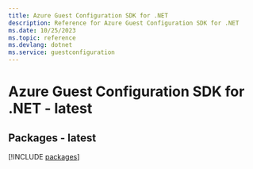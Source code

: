 ```yaml
---
title: Azure Guest Configuration SDK for .NET
description: Reference for Azure Guest Configuration SDK for .NET
ms.date: 10/25/2023
ms.topic: reference
ms.devlang: dotnet
ms.service: guestconfiguration
---
```

# Azure Guest Configuration SDK for .NET - latest
## Packages - latest
[!INCLUDE [packages](guest-configuration-index.md)]